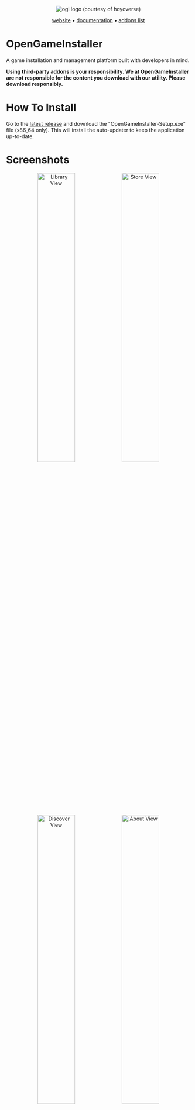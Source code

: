 <p align="center">
  <img src="https://github.com/user-attachments/assets/f1725eb8-930b-4fca-a2dd-3fdef22dbef1" alt="ogi logo (courtesy of hoyoverse)" />
</p>

<p align="center">
  <a href="https://ogi.nat3z.com">website</a>
  •
  <a href="https://ogi.nat3z.com/docs/">documentation</a>
  •
  <a href="https://ogi.nat3z.com/community/">addons list</a>
</p>

# OpenGameInstaller

A game installation and management platform built with developers in mind.

**Using third-party addons is your responsibility. We at OpenGameInstaller are not responsible for the content you download with our utility. Please download responsibly.**

# How To Install

Go to the [latest release](https://github.com/Nat3z/OpenGameInstaller/releases/latest) and download the "OpenGameInstaller-Setup.exe" file (x86_64 only). This will install the auto-updater to keep the application up-to-date.

# Screenshots

<p float="left" align="center">
  <img width="45%" height="45%" src="https://github.com/user-attachments/assets/ce39e775-d78b-494c-a936-68a0623dd533" alt="Library View" />
  <img width="45%" height="45%" src="https://github.com/user-attachments/assets/baf3660e-5182-47ac-b013-f30f8deb21bf" alt="Store View" />
  <img width="45%" height="45%" src="https://github.com/user-attachments/assets/21df7d7c-44df-42c4-9c9c-f404e74a271c" alt="Discover View" />
  <img width="45%" height="45%" src="https://github.com/user-attachments/assets/90af26d1-bc24-43d7-a8bc-51117f06c0cb" alt="About View" />
</p>

# What is this repository?

This is the npm workspace which stores all of the packages required for OpenGameInstaller, including the front-facing GUI `application`, a web-interface for docs `web`, a library to interface with the Real-Debrid API `packages/real-debrid`, and a library to interface with OpenGameInstaller's addons platform `packages/ogi-addon`.

# How do I build addons?

Follow the [Building your first addon](https://ogi.nat3z.com/docs/first-addon) guide to learn how you can create awesome addons that expand OpenGameInstaller!

**READMEs are in each package to describe how to use them.**

The LICENSE of each package are in their directories.

_logo is Firefly by Hoyoverse's Honkai Star Rail. We do not claim ownership of this image nor the character, we just love the game._
